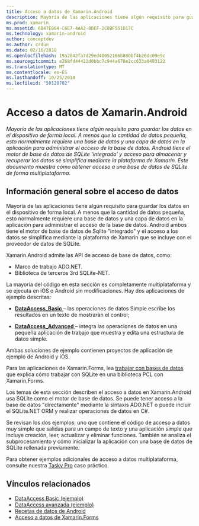 ```yaml
---
title: Acceso a datos de Xamarin.Android
description: Mayoría de las aplicaciones tiene algún requisito para guardar los datos en el dispositivo de forma local. A menos que la cantidad de datos pequeña, esto normalmente requiere una base de datos y una capa de datos en la aplicación para administrar el acceso de la base de datos.  Android tiene el motor de base de datos de SQLite 'integrado' y acceso para almacenar y recuperar los datos se simplifica mediante la plataforma de Xamarin. Este documento muestra cómo obtener acceso a una base de datos de SQLite de forma multiplataforma.
ms.prod: xamarin
ms.assetid: 6B47E864-C6E7-4AA2-8DEF-2C8BF551D17C
ms.technology: xamarin-android
author: conceptdev
ms.author: crdun
ms.date: 02/16/2018
ms.openlocfilehash: 19a2842fa7d29ed40052166b880bf4b26dc09e9c
ms.sourcegitcommit: e268fd44422d0bbc7c944a678e2cc633a0493122
ms.translationtype: MT
ms.contentlocale: es-ES
ms.lasthandoff: 10/25/2018
ms.locfileid: "50120702"
---
```

# <a name="xamarinandroid-data-access"></a>Acceso a datos de Xamarin.Android

_Mayoría de las aplicaciones tiene algún requisito para guardar los datos en el dispositivo de forma local. A menos que la cantidad de datos pequeña, esto normalmente requiere una base de datos y una capa de datos en la aplicación para administrar el acceso de la base de datos.  Android tiene el motor de base de datos de SQLite 'integrado' y acceso para almacenar y recuperar los datos se simplifica mediante la plataforma de Xamarin. Este documento muestra cómo obtener acceso a una base de datos de SQLite de forma multiplataforma._

## <a name="data-access-overview"></a>Información general sobre el acceso de datos

Mayoría de las aplicaciones tiene algún requisito para guardar los datos en el dispositivo de forma local. A menos que la cantidad de datos pequeña, esto normalmente requiere una base de datos y una capa de datos en la aplicación para administrar el acceso de la base de datos. Android ambos tiene el motor de base de datos de Sqlite "integrado" y el acceso a los datos se simplifica mediante la plataforma de Xamarin que se incluye con el proveedor de datos de SQLite.

Xamarin.Android admite las API de acceso de base de datos, como:

-  Marco de trabajo ADO.NET.
-  Biblioteca de terceros 3rd SQLite-NET.

La mayoría del código en esta sección es completamente multiplataforma y se ejecuta en iOS o Android sin modificaciones. Hay dos aplicaciones de ejemplo descritas:

-  [**DataAccess_Basic** ](https://github.com/xamarin/mobile-samples/tree/master/DataAccess/Basic) &ndash; las operaciones de datos Simple escribe los resultados en un texto de mostrarán el control;

-  [**DataAccess_Advanced** ](https://github.com/xamarin/mobile-samples/tree/master/DataAccess/Advanced) &ndash; integra las operaciones de datos en una pequeña aplicación de trabajo que muestra y edita una estructura de datos simple.

Ambas soluciones de ejemplo contienen proyectos de aplicación de ejemplo de Android y iOS.

Para las aplicaciones de Xamarin.Forms, lea [trabajar con bases de datos](~/xamarin-forms/app-fundamentals/databases.md) que explica cómo trabajar con SQLite en una biblioteca PCL con Xamarin.Forms.

Los temas de esta sección describen el acceso a datos en Xamarin.Android usa SQLite como el motor de base de datos. Se puede tener acceso a la base de datos "directamente" mediante la sintaxis ADO.NET o puede incluir el SQLite.NET ORM y realizar operaciones de datos en C#.

Se revisan los dos ejemplos: uno que contiene el código de acceso a datos muy simple que salidas para un campo de texto y una aplicación simple que incluye creación, leer, actualizar y eliminar funciones. También se analiza el subprocesamiento y cómo inicializar la aplicación con una base de datos de SQLite rellenada previamente.

Para obtener ejemplos adicionales de acceso a datos multiplataforma, consulte nuestra [Tasky Pro](~/cross-platform/app-fundamentals/building-cross-platform-applications/case-study-tasky.md) caso práctico.


## <a name="related-links"></a>Vínculos relacionados

- [DataAccess Basic (ejemplo)](https://github.com/xamarin/mobile-samples/tree/master/DataAccess/Basic)
- [DataAccess avanzada (ejemplo)](https://github.com/xamarin/mobile-samples/tree/master/DataAccess/Advanced)
- [Recetas de datos de Android](https://github.com/xamarin/recipes/tree/master/Recipes/android/data)
- [Acceso a datos de Xamarin.Forms](~/xamarin-forms/app-fundamentals/databases.md)
